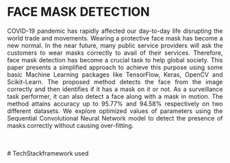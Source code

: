 # FACE MASK DETECTION

<p align="justify">COVID-19 pandemic has rapidly affected our day-to-day life disrupting the world trade and movements. Wearing a protective face mask has become a new normal. In the near future, many public service providers will ask the customers to wear masks correctly to avail of their services. Therefore, face mask detection has become a crucial task to help global society. This paper presents a simplified approach to achieve this purpose using some basic Machine Learning packages like TensorFlow, Keras, OpenCV and Scikit-Learn. The proposed method detects the face from the image correctly and then identifies if it has a mask on it or not. As a surveillance task performer, it can also detect a face along with a mask in motion. The method attains accuracy up to 95.77% and 94.58% respectively on two different datasets. We explore optimized values of parameters using the Sequential Convolutional Neural Network model to detect the presence of masks correctly without causing over-fitting.</p><br><br>
# TechStackframework used
